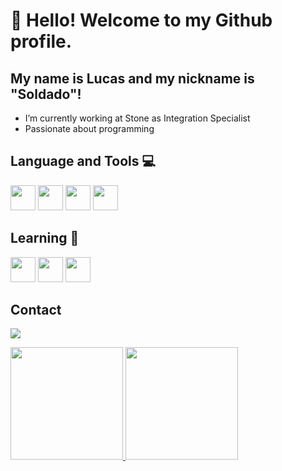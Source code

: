 # 👋 Hello! Welcome to my Github profile.
## My name is Lucas and my nickname is "Soldado"!

- I’m currently working at Stone as Integration Specialist
- Passionate about programming
    
## Language and Tools 💻
<div style={{display:flex}}>
    <img loading="lazy" src="https://cdn.jsdelivr.net/gh/devicons/devicon/icons/git/git-original.svg" width="40" height="40"/>
    <img src="https://cdn.jsdelivr.net/gh/devicons/devicon/icons/react/react-original.svg"  width="40" height="40"/>
    <img src="https://cdn.jsdelivr.net/gh/devicons/devicon/icons/typescript/typescript-original.svg"  width="40" height="40"/>
    <img src="https://cdn.jsdelivr.net/gh/devicons/devicon/icons/dart/dart-original.svg"  width="40" height="40"/>
</div>     

## Learning 🌱
<div style={{display:flex}}>
    <img src="https://cdn.jsdelivr.net/gh/devicons/devicon/icons/angularjs/angularjs-original.svg"  width="40" height="40"/>
    <img src="https://cdn.jsdelivr.net/gh/devicons/devicon/icons/nodejs/nodejs-original.svg"  width="40" height="40"/>
    <img src="https://cdn.jsdelivr.net/gh/devicons/devicon/icons/mongodb/mongodb-original.svg"  width="40" height="40"/>
</div>

## Contact
<a href="https://www.linkedin.com/in/lucas-mavila/" target="_blank"><img loading="lazy" src="https://img.shields.io/badge/-LinkedIn-%230077B5?style=for-the-badge&logo=linkedin&logoColor=white" target="_blank"></a>   

<div>
  <a href="https://github.com/lucasmavila">
  <img loading="lazy" height="180em" src="https://github-readme-stats.vercel.app/api/top-langs/?username=seu-usuário-aqui&layout=compact&langs_count=7&theme=dracula"/>
  <img loading="lazy" height="180em" src="https://github-readme-stats.vercel.app/api?username=seu-usuário-aqui&show_icons=true&theme=dracula&include_all_commits=true&count_private=true"/>
</div>
